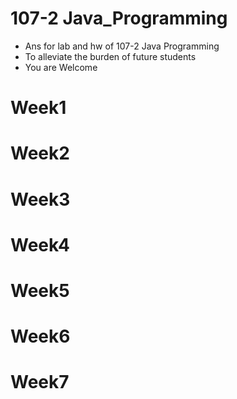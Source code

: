 # 107-2 Java_Programming

- Ans for lab and hw of 107-2 Java Programming
- To alleviate the burden of future students
- You are Welcome

# Week1 
# Week2
# Week3
# Week4
# Week5
# Week6
# Week7
